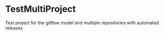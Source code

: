 TestMultiProject
================

Test project for the gitflow model and multiple repositories with automated releases
